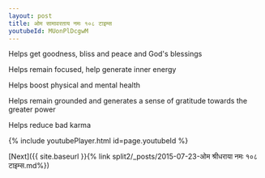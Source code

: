 ```yaml
---
layout: post
title: ओम सामावरताय नमः १०८ टाइम्स
youtubeId: MUonPlDcgwM
---
```

 
 
Helps get goodness, bliss and peace and God's blessings
 
Helps remain focused, help generate inner energy 
 
Helps boost physical and mental health 
 
Helps remain grounded and generates a sense of gratitude towards the greater power 
 
Helps reduce bad karma
 
 
 
 


{% include youtubePlayer.html id=page.youtubeId %}
 
[Next]({{ site.baseurl }}{% link  split2/_posts/2015-07-23-ओम श्रीधराया नमः १०८ टाइम्स.md%})
 
